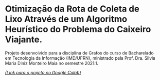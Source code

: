 # Otimização da Rota de Coleta de Lixo Através de um Algoritmo Heurístico do Problema do Caixeiro Viajante.

Projeto desenvolvido para a disciplina de Grafos do curso de Bacharelado em Tecnologia da Informação (IMD/UFRN), ministrado pela Prof. Dra. Silvia Maria Diniz Monteiro Maia no semestre 2021.1.

[_(Link para o projeto no Google Colab)_](https://colab.research.google.com/drive/13hWFjIiISh9KOxe-2lOJBQIZhhusyDrM?usp=sharing)